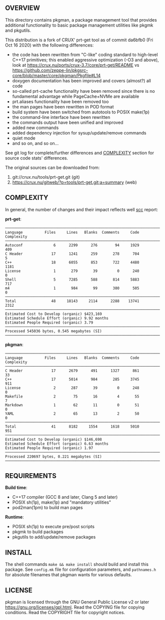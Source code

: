 OVERVIEW
--------
This directory contains pkgman, a package management tool that
provides additional functionality to basic package management
utilities like pkgmk and pkgutils.

This distribution is a fork of CRUX' prt-get tool as of commit da6bfb0
(Fri Oct 16 2020) with the following differences:

- the code has been rewritten from "C-like" coding standard to
  high-level C++17 primitives; this enabled aggressive optimization
  (-O3 and above), look at
  https://crux.nu/ports/crux-3.7/core/prt-get/README vs
  https://github.com/zeppe-lin/pkgsrc-core/blob/master/core/pkgman/Pkgfile#L14
- doxygen documentation has been improved and covers (almost?) all
  code
- so-called prt-cache functionality have been removed since there is
  no fundamental advantage while PageCache+NVMe are available
- prt.aliases functionality have been removed too
- the man pages have been rewritten in POD format
- build system have been switched from autotools to POSIX make(1p)
- the command-line interface have been rewritten
- the commands output have been unified and improved
- added new commands
- added dependency injection for sysup/update/remove commands
- quiet mode
- and so on, and so on...

See git log for complete/further differences and
[COMPLEXITY](README.md#complexity) section for source code stats'
differences.

The original sources can be downloaded from:
1. git://crux.nu/tools/prt-get.git                        (git)
2. https://crux.nu/gitweb/?p=tools/prt-get.git;a=summary  (web)

COMPLEXITY
----------
In general, the number of changes and their impact reflects well
[scc](https://github.com/boyter/scc) report:

**prt-get**:
```
────────────────────────────────────────────────────────────────────────
Language          Files     Lines   Blanks  Comments     Code Complexity
────────────────────────────────────────────────────────────────────────
Autoconf              6      2299      276        94     1929        409
C Header             17      1241      259       278      704          5
C++                  18      6055      853       722     4480       1181
License               1       279       39         0      240          0
Shell                 5      7285      588       814     5883        717
m4                    1       984       99       380      505          0
────────────────────────────────────────────────────────────────────────
Total                48     18143     2114      2288    13741       2312
────────────────────────────────────────────────────────────────────────
Estimated Cost to Develop (organic) $423,169
Estimated Schedule Effort (organic) 9.92 months
Estimated People Required (organic) 3.79
────────────────────────────────────────────────────────────────────────
Processed 545036 bytes, 0.545 megabytes (SI)
────────────────────────────────────────────────────────────────────────
```

**pkgman**:
```
────────────────────────────────────────────────────────────────────────
Language          Files     Lines   Blanks  Comments     Code Complexity
────────────────────────────────────────────────────────────────────────
C Header             17      2679      491      1327      861         33
C++                  17      5014      984       285     3745        911
License               2       287       39         0      248          0
Makefile              2        75       16         4       55          7
Markdown              1        62       11         0       51          0
YAML                  2        65       13         2       50          0
────────────────────────────────────────────────────────────────────────
Total                41      8182     1554      1618     5010        951
────────────────────────────────────────────────────────────────────────
Estimated Cost to Develop (organic) $146,698
Estimated Schedule Effort (organic) 6.63 months
Estimated People Required (organic) 1.97
────────────────────────────────────────────────────────────────────────
Processed 220697 bytes, 0.221 megabytes (SI)
────────────────────────────────────────────────────────────────────────
```


REQUIREMENTS
------------
**Build time**:
- C++17 compiler (GCC 8 and later, Clang 5 and later)
- POSIX sh(1p), make(1p) and "mandatory utilities"
- pod2man(1pm) to build man pages

**Runtime**:
- POSIX sh(1p) to execute pre/post scripts
- pkgmk to build packages
- pkgutils to add/update/remove packages


INSTALL
-------
The shell commands `make && make install` should build and install
this package.  See `config.mk` file for configuration parameters,
and `pathnames.h` for absolute filenames that pkgman wants for
various defaults.


LICENSE
-------
pkgman is licensed through the GNU General Public License v2 or later
<https://gnu.org/licenses/gpl.html>.
Read the COPYING file for copying conditions.
Read the COPYRIGHT file for copyright notices.
